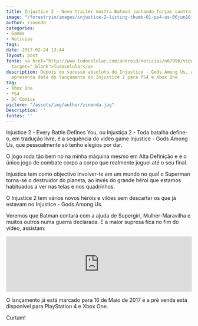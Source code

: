 ```yaml
---
title: Injustice 2 - Novo trailer mostra Batman juntando forças contra Superman
image: "/forestryio/images/injustice-2-listing-thumb-01-ps4-us-06jun16.png"
author: zinenda
categories:
- Games
- Noticias
tags: 
date: 2017-02-24 13:44
layout: post
fonte: <a href="http://www.tudocelular.com/android/noticias/n67996/videochamadas-no-android-via-booyah-app.html"
  target="_blank">Tudocelular</a>
description: Depois do sucesso absoluto do Injustice - Gods Among Us, a DC Comics
  apresenta data do lançamento do Injustice 2 para PS4 e Xbox One
tag:
- Xbox One
- PS4
- DC Comics
picture: "/assets/img/author/zinenda.jpg"
Description: ''
fontes: ''
---
```

Injustice 2 - Every Battle Defines You, ou Injustiça 2 - Toda batalha define-o, em tradução livre, é a sequência do video game Injustice - Gods Among Us, que pessoalmente só tenho elegios por dar.

O jogo roda tão bem no na minha máquina mesmo em Alta Definição e é o único jogo de combate corpo a corpo que realmente joguei até o seu final.

Injustice tem como objectivo involver-te em um mundo no qual o Superman torna-se o destruidor do planeta, ao invés do grande héroi que estamos habituados a ver nas telas e nos quadrinhos.

O Injustice 2 tem vários novos hérois e vilões sem descartar os que já estavam no Injustice - Gods Among Us.

Veremos que Batman contará com a ajuda de Supergirl, Mulher-Maravilha e muitos outros numa guerra declarada. E a maior supresa fica no fim do vídeo, assistam:

<div class="video-container">

<iframe width="100%" height="auto" src="https://www.youtube.com/embed/XTeb6WLGIl8" frameborder="0" allowfullscreen="">&amp;lt;/div&amp;gt;</iframe>

</div>

O lançamento já está marcado para 16 de Maio de 2017 e a pré venda está disponível para PlayStation 4 e Xbox One.

Curtam!